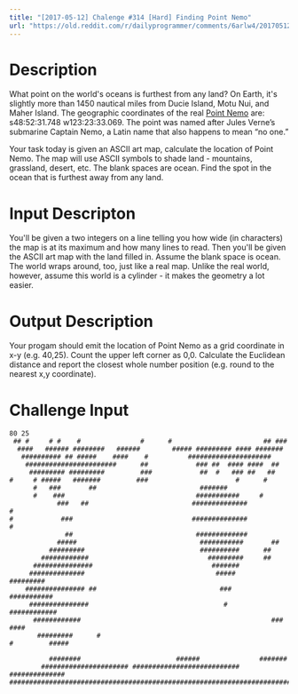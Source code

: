 ```yaml
---
title: "[2017-05-12] Chalenge #314 [Hard] Finding Point Nemo"
url: "https://old.reddit.com/r/dailyprogrammer/comments/6arlw4/20170512_chalenge_314_hard_finding_point_nemo/"
---
```


# Description

What point on the world's oceans is furthest from any land? On Earth, it's slightly more than 1450 nautical miles from Ducie Island, Motu Nui, and Maher Island. The geographic coordinates of the real [Point Nemo](http://factinator.com/point-nemo/) are: s48:52:31.748 w123:23:33.069. The point was named after Jules Verne’s submarine Captain Nemo, a Latin name that also happens to mean “no one.” 

Your task today is given an ASCII art map, calculate the location of Point Nemo. The map will use ASCII symbols to shade land - mountains, grassland, desert, etc. The blank spaces are ocean. Find the spot in the ocean that is furthest away from any land.

# Input Descripton

You'll be given a two integers on a line telling you how wide (in characters) the map is at its maximum and how many lines to read. Then you'll be given the ASCII art map with the land filled in. Assume the blank space is ocean. The world wraps around, too, just like a real map. Unlike the real world, however, assume this world is a cylinder - it makes the geometry a lot easier. 

# Output Description

Your progam should emit the location of Point Nemo as a grid coordinate in x-y (e.g. 40,25). Count the upper left corner as 0,0. Calculate the Euclidean distance and report the closest whole number position (e.g. round to the nearest x,y coordinate).

# Challenge Input

    80 25
     ## #     # #    #               #      #                       ## ###         
	  ####   ###### ########   ######        ##### ######### #### #######
	   ########## ## #####    ####    #          #####################
	    #######################      ##            ### ##  #### ####  ##
		 ######### #########         ###            ##  #   ### ##   ##
	#	  # #####   #######         ###                      #      #
		  #   ###       ##                          ####### 
		  #    ###                                 ###########     #
		        ###   ##                          ##############              #
	#    		 ###                              ##############                #
				  ##                               #############
				#####                               ###########       ##
			  #########                             ##########      ##
			############                              #########     ##
		  ###############                              #######
		 ##############                                 #####           #########
		############### ##                               ###           ###########
		 ###############                                  #           ############
		  ############                                                ###   ####
		   #########      #                                
    #	      #####
			  
			  ########                        ######               #######
			###################### ###########################  ##############
	##############################################################################
